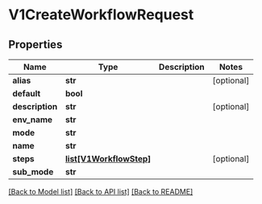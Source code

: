 # V1CreateWorkflowRequest

## Properties
Name | Type | Description | Notes
------------ | ------------- | ------------- | -------------
**alias** | **str** |  | [optional] 
**default** | **bool** |  | 
**description** | **str** |  | [optional] 
**env_name** | **str** |  | 
**mode** | **str** |  | 
**name** | **str** |  | 
**steps** | [**list[V1WorkflowStep]**](V1WorkflowStep.md) |  | [optional] 
**sub_mode** | **str** |  | 

[[Back to Model list]](../vela-client/README.md#documentation-for-models) [[Back to API list]](../vela-client/README.md#documentation-for-api-endpoints) [[Back to README]](../vela-client/README.md)

